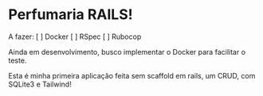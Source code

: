 # Perfumaria RAILS!

A fazer:
[ ] Docker
[ ] RSpec
[ ] Rubocop

Ainda em desenvolvimento, busco implementar o Docker para facilitar o teste.

Esta é minha primeira aplicação feita sem scaffold em rails, um CRUD, com SQLite3 e Tailwind!
